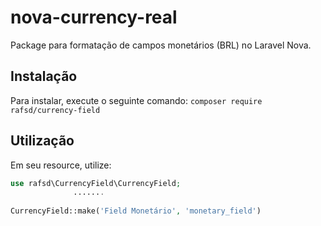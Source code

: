 # nova-currency-real
Package para formatação de campos monetários (BRL) no Laravel Nova.

## Instalação

Para instalar, execute o seguinte comando:
`composer require rafsd/currency-field`

## Utilização
Em seu resource, utilize:
```php
use rafsd\CurrencyField\CurrencyField;
              .......
              
CurrencyField::make('Field Monetário', 'monetary_field')
 
```
